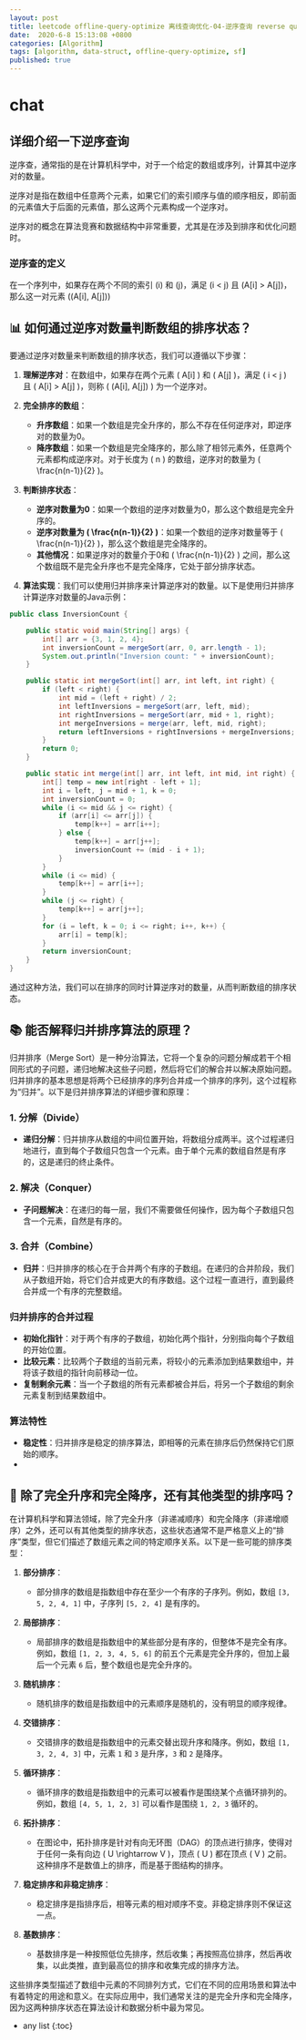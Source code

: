 ```yaml
---
layout: post
title: leetcode offline-query-optimize 离线查询优化-04-逆序查询 reverse query
date:  2020-6-8 15:13:08 +0800
categories: [Algorithm]
tags: [algorithm, data-struct, offline-query-optimize, sf]
published: true
---
```



# chat


## 详细介绍一下逆序查询

逆序查，通常指的是在计算机科学中，对于一个给定的数组或序列，计算其中逆序对的数量。

逆序对是指在数组中任意两个元素，如果它们的索引顺序与值的顺序相反，即前面的元素值大于后面的元素值，那么这两个元素构成一个逆序对。

逆序对的概念在算法竞赛和数据结构中非常重要，尤其是在涉及到排序和优化问题时。

### 逆序查的定义

在一个序列中，如果存在两个不同的索引 \(i\) 和 \(j\)，满足 \(i < j\) 且 \(A[i] > A[j]\)，那么这一对元素 \((A[i], A[j])\)

## 📊 如何通过逆序对数量判断数组的排序状态？

要通过逆序对数量来判断数组的排序状态，我们可以遵循以下步骤：

1. **理解逆序对**：在数组中，如果存在两个元素 \( A[i] \) 和 \( A[j] \)，满足 \( i < j \) 且 \( A[i] > A[j] \)，则称 \( (A[i], A[j]) \) 为一个逆序对。

2. **完全排序的数组**：
   - **升序数组**：如果一个数组是完全升序的，那么不存在任何逆序对，即逆序对的数量为0。
   - **降序数组**：如果一个数组是完全降序的，那么除了相邻元素外，任意两个元素都构成逆序对。对于长度为 \( n \) 的数组，逆序对的数量为 \( \frac{n(n-1)}{2} \)。

3. **判断排序状态**：
   - **逆序对数量为0**：如果一个数组的逆序对数量为0，那么这个数组是完全升序的。
   - **逆序对数量为 \( \frac{n(n-1)}{2} \)**：如果一个数组的逆序对数量等于 \( \frac{n(n-1)}{2} \)，那么这个数组是完全降序的。
   - **其他情况**：如果逆序对的数量介于0和 \( \frac{n(n-1)}{2} \) 之间，那么这个数组既不是完全升序也不是完全降序，它处于部分排序状态。

4. **算法实现**：我们可以使用归并排序来计算逆序对的数量。以下是使用归并排序计算逆序对数量的Java示例：

```java
public class InversionCount {

    public static void main(String[] args) {
        int[] arr = {3, 1, 2, 4};
        int inversionCount = mergeSort(arr, 0, arr.length - 1);
        System.out.println("Inversion count: " + inversionCount);
    }

    public static int mergeSort(int[] arr, int left, int right) {
        if (left < right) {
            int mid = (left + right) / 2;
            int leftInversions = mergeSort(arr, left, mid);
            int rightInversions = mergeSort(arr, mid + 1, right);
            int mergeInversions = merge(arr, left, mid, right);
            return leftInversions + rightInversions + mergeInversions;
        }
        return 0;
    }

    public static int merge(int[] arr, int left, int mid, int right) {
        int[] temp = new int[right - left + 1];
        int i = left, j = mid + 1, k = 0;
        int inversionCount = 0;
        while (i <= mid && j <= right) {
            if (arr[i] <= arr[j]) {
                temp[k++] = arr[i++];
            } else {
                temp[k++] = arr[j++];
                inversionCount += (mid - i + 1);
            }
        }
        while (i <= mid) {
            temp[k++] = arr[i++];
        }
        while (j <= right) {
            temp[k++] = arr[j++];
        }
        for (i = left, k = 0; i <= right; i++, k++) {
            arr[i] = temp[k];
        }
        return inversionCount;
    }
}
```

通过这种方法，我们可以在排序的同时计算逆序对的数量，从而判断数组的排序状态。



## 📚 能否解释归并排序算法的原理？

归并排序（Merge Sort）是一种分治算法，它将一个复杂的问题分解成若干个相同形式的子问题，递归地解决这些子问题，然后将它们的解合并以解决原始问题。归并排序的基本思想是将两个已经排序的序列合并成一个排序的序列，这个过程称为“归并”。以下是归并排序算法的详细步骤和原理：

### 1. 分解（Divide）
- **递归分解**：归并排序从数组的中间位置开始，将数组分成两半。这个过程递归地进行，直到每个子数组只包含一个元素。由于单个元素的数组自然是有序的，这是递归的终止条件。

### 2. 解决（Conquer）
- **子问题解决**：在递归的每一层，我们不需要做任何操作，因为每个子数组只包含一个元素，自然是有序的。

### 3. 合并（Combine）
- **归并**：归并排序的核心在于合并两个有序的子数组。在递归的合并阶段，我们从子数组开始，将它们合并成更大的有序数组。这个过程一直进行，直到最终合并成一个有序的完整数组。

### 归并排序的合并过程
- **初始化指针**：对于两个有序的子数组，初始化两个指针，分别指向每个子数组的开始位置。
- **比较元素**：比较两个子数组的当前元素，将较小的元素添加到结果数组中，并将该子数组的指针向前移动一位。
- **复制剩余元素**：当一个子数组的所有元素都被合并后，将另一个子数组的剩余元素复制到结果数组中。

### 算法特性
- **稳定性**：归并排序是稳定的排序算法，即相等的元素在排序后仍然保持它们原始的顺序。
- 

## 🤔 除了完全升序和完全降序，还有其他类型的排序吗？

在计算机科学和算法领域，除了完全升序（非递减顺序）和完全降序（非递增顺序）之外，还可以有其他类型的排序状态，这些状态通常不是严格意义上的“排序”类型，但它们描述了数组元素之间的特定顺序关系。以下是一些可能的排序类型：

1. **部分排序**：
   - 部分排序的数组是指数组中存在至少一个有序的子序列。例如，数组 `[3, 5, 2, 4, 1]` 中，子序列 `[5, 2, 4]` 是有序的。

2. **局部排序**：
   - 局部排序的数组是指数组中的某些部分是有序的，但整体不是完全有序。例如，数组 `[1, 2, 3, 4, 5, 6]` 的前五个元素是完全升序的，但加上最后一个元素 `6` 后，整个数组也是完全升序的。

3. **随机排序**：
   - 随机排序的数组是指数组中的元素顺序是随机的，没有明显的顺序规律。

4. **交错排序**：
   - 交错排序的数组是指数组中的元素交替出现升序和降序。例如，数组 `[1, 3, 2, 4, 3]` 中，元素 `1` 和 `3` 是升序，`3` 和 `2` 是降序。

5. **循环排序**：
   - 循环排序的数组是指数组中的元素可以被看作是围绕某个点循环排列的。例如，数组 `[4, 5, 1, 2, 3]` 可以看作是围绕 `1, 2, 3` 循环的。

6. **拓扑排序**：
   - 在图论中，拓扑排序是针对有向无环图（DAG）的顶点进行排序，使得对于任何一条有向边 \( U \rightarrow V \)，顶点 \( U \) 都在顶点 \( V \) 之前。这种排序不是数值上的排序，而是基于图结构的排序。

7. **稳定排序和非稳定排序**：
   - 稳定排序是指排序后，相等元素的相对顺序不变。非稳定排序则不保证这一点。

8. **基数排序**：
   - 基数排序是一种按照低位先排序，然后收集；再按照高位排序，然后再收集，以此类推，直到最高位的排序和收集完成的排序方法。

这些排序类型描述了数组中元素的不同排列方式，它们在不同的应用场景和算法中有着特定的用途和意义。在实际应用中，我们通常关注的是完全升序和完全降序，因为这两种排序状态在算法设计和数据分析中最为常见。




* any list
{:toc}